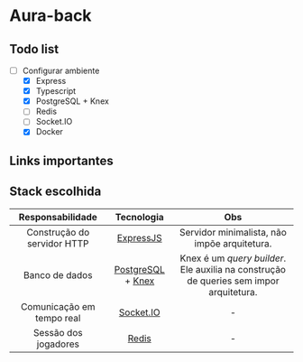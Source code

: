 # Aura-back

## Todo list

- [ ] Configurar ambiente
  - [x] Express
  - [x] Typescript
  - [x] PostgreSQL + Knex
  - [ ] Redis
  - [ ] Socket.IO
  - [x] Docker

## Links importantes

## Stack escolhida

|      Responsabilidade       |                               Tecnologia                                |                                          Obs                                           |
| :-------------------------: | :---------------------------------------------------------------------: | :------------------------------------------------------------------------------------: |
| Construção do servidor HTTP |                   [ExpressJS](https://expressjs.com/)                   |                      Servidor minimalista, não impõe arquitetura.                      |
|       Banco de dados        | [PostgreSQL](https://www.postgresql.org/) + [Knex](https://knexjs.org/) | Knex é um _query builder_. Ele auxilia na construção de queries sem impor arquitetura. |
|  Comunicação em tempo real  |                     [Socket.IO](https://socket.io/)                     |                                           -                                            |
|    Sessão dos jogadores     |                       [Redis](https://redis.io/)                        |                                           -                                            |
